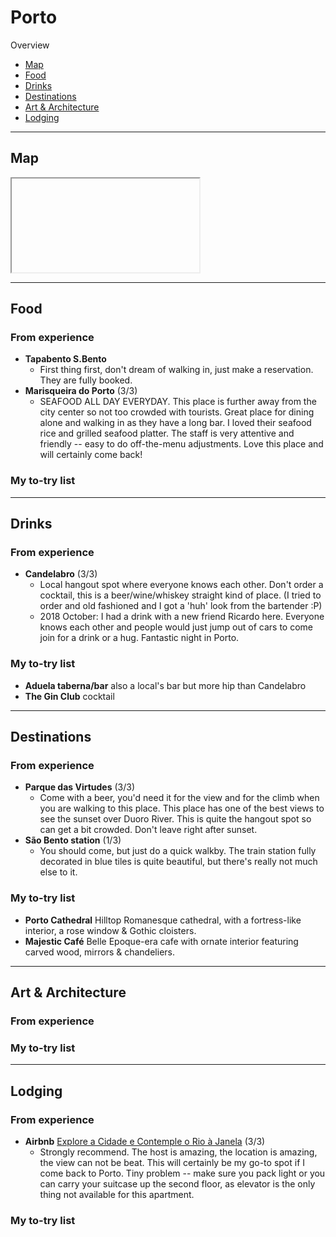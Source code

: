 # Porto

Overview

- [Map](#map)
- [Food](#food)
- [Drinks](#drinks)
- [Destinations](#destinations)
- [Art & Architecture](#art--architecture)
- [Lodging](#lodging)

-----

## Map

<iframe></iframe>

-----

## Food

### From experience

- **Tapabento S.Bento** 
    - First thing first, don't dream of walking in, just make a reservation. They are fully booked. 
- **Marisqueira do Porto** (3/3)
    - SEAFOOD ALL DAY EVERYDAY. This place is further away from the city center so not too crowded with tourists. Great place for dining alone and walking in as they have a long bar. I loved their seafood rice and grilled seafood platter. The staff is very attentive and friendly -- easy to do off-the-menu adjustments. Love this place and will certainly come back! 

### My to-try list

-----

## Drinks

### From experience

- **Candelabro** (3/3)
    - Local hangout spot where everyone knows each other. Don't order a cocktail, this is a beer/wine/whiskey straight kind of place. (I tried to order and old fashioned and I got a 'huh' look from the bartender :P)
    - 2018 October: I had a drink with a new friend Ricardo here. Everyone knows each other and people would just jump out of cars to come join for a drink or a hug. Fantastic night in Porto.

### My to-try list

- **Aduela taberna/bar** also a local's bar but more hip than Candelabro
- **The Gin Club** cocktail 

-----

## Destinations

### From experience

- **Parque das Virtudes** (3/3)
    - Come with a beer, you'd need it for the view and for the climb when you are walking to this place. This place has one of the best views to see the sunset over Duoro River. This is quite the hangout spot so can get a bit crowded. Don't leave right after sunset.
- **São Bento station** (1/3)
    - You should come, but just do a quick walkby. The train station fully decorated in blue tiles is quite beautiful, but there's really not much else to it. 

### My to-try list

- **Porto Cathedral** Hilltop Romanesque cathedral, with a fortress-like interior, a rose window & Gothic cloisters.
- **Majestic Café** Belle Epoque-era cafe with ornate interior featuring carved wood, mirrors & chandeliers.

-----

## Art & Architecture

### From experience

### My to-try list

-----

## Lodging

### From experience

- **Airbnb** [Explore a Cidade e Contemple o Rio à Janela](https://www.airbnb.com/rooms/plus/25185120) (3/3)
    - Strongly recommend. The host is amazing, the location is amazing, the view can not be beat. This will certainly be my go-to spot if I come back to Porto. Tiny problem  -- make sure you pack light or you can carry your suitcase up the second floor, as elevator is the only thing not available for this apartment.

### My to-try list
